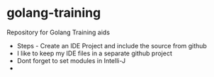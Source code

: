 # golang-training
Repository for Golang Training aids

* Steps - Create an IDE Project and include the source from github 
* I like to keep my IDE files in a separate github project
* Dont forget to set modules in Intelli-J
* 
